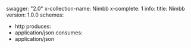 swagger: "2.0"
x-collection-name: Nimbb
x-complete: 1
info:
  title: Nimbb
  version: 1.0.0
schemes:
- http
produces:
- application/json
consumes:
- application/json